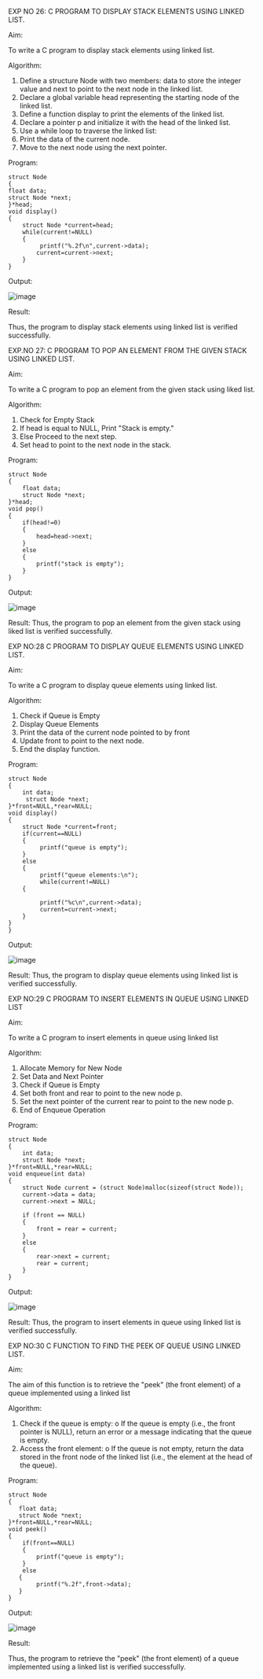 

EXP NO 26: C PROGRAM TO DISPLAY STACK ELEMENTS USING LINKED LIST.

Aim:

To write a C program to display stack elements using linked list.

Algorithm:

1.	Define a structure Node with two members: data to store the integer value and next to point to the next node in the linked list.
2.	Declare a global variable head representing the starting node of the linked list.
3.	Define a function display to print the elements of the linked list.
4.	Declare a pointer p and initialize it with the head of the linked list.
5.	Use a while loop to traverse the linked list:
6.	Print the data of the current node.
7.	Move to the next node using the next pointer.
 
Program:

    struct Node   
    {  
    float data;  
    struct Node *next;  
    }*head;  
    void display()  
    { 
        struct Node *current=head;
        while(current!=NULL)
        {
             printf("%.2f\n",current->data);
            current=current->next;
        }
    }
Output:

![image](https://github.com/user-attachments/assets/e0c165b8-38cf-4664-b9ae-613614000676)



Result:

Thus, the program to display stack elements using linked list is verified successfully. 



EXP.NO 27: C PROGRAM TO POP AN ELEMENT FROM THE GIVEN STACK USING LINKED LIST.

Aim:

To write a C program to pop an element from the given stack using liked list.

Algorithm:

1.	Check for Empty Stack
2.	If head is equal to NULL, Print "Stack is empty."
3.	Else Proceed to the next step.
4.	Set head to point to the next node in the stack.
 
Program:

    struct Node   
    {  
        float data;  
        struct Node *next;  
    }*head;  
    void pop()  
    { 
        if(head!=0)
        {
            head=head->next;
        }
        else
        {
            printf("stack is empty");
        }
    }
Output:

![image](https://github.com/user-attachments/assets/eed7612f-e095-4dd1-bc99-a8e52d88d88a)



Result:
Thus, the program to pop an element from the given stack using liked list is verified successfully.

 
EXP NO:28 C PROGRAM TO DISPLAY QUEUE ELEMENTS USING LINKED LIST.

Aim:

To write a C program to display queue elements using linked list.

Algorithm:

1.	Check if Queue is Empty
2.	Display Queue Elements
3.	Print the data of the current node pointed to by front
4.	Update front to point to the next node.
5.	End the display function.
 
Program:

    struct Node
    {
        int data;
         struct Node *next;
    }*front=NULL,*rear=NULL;
    void display()
    {
        struct Node *current=front;
        if(current==NULL)
        {
             printf("queue is empty");
        }
        else
        {
             printf("queue elements:\n");
             while(current!=NULL)
        {
    
             printf("%c\n",current->data);
             current=current->next;
        }
    }
    }
Output:

![image](https://github.com/user-attachments/assets/ddc9d2d1-c13e-4b74-8858-4fd7c0c23b54)


Result:
Thus, the program to display queue elements using linked list is verified successfully.


 
EXP NO:29 C PROGRAM TO INSERT ELEMENTS IN QUEUE USING LINKED LIST

Aim:

To write a C program to insert elements in queue using linked list

Algorithm:

1.	Allocate Memory for New Node
2.	Set Data and Next Pointer
3.	Check if Queue is Empty
4.	Set both front and rear to point to the new node p.
5.	Set the next pointer of the current rear to point to the new node p.
6.	End of Enqueue Operation
 
Program:

    struct Node
    {
        int data;
        struct Node *next;
    }*front=NULL,*rear=NULL;
    void enqueue(int data)
    {
        struct Node current = (struct Node)malloc(sizeof(struct Node));
        current->data = data;
        current->next = NULL;

        if (front == NULL)
        {
            front = rear = current;
        }
        else
        {
            rear->next = current;
            rear = current;
        }
    }

Output:

![image](https://github.com/user-attachments/assets/f72c26d0-172b-4367-b26e-1b9c73f3b42e)


Result:
Thus, the program to insert elements in queue using linked list is verified successfully.



EXP NO:30 C FUNCTION TO FIND THE PEEK OF QUEUE USING LINKED LIST.


Aim:

The aim of this function is to retrieve the "peek" (the front element) of a queue implemented using a linked list

Algorithm:

1.	Check if the queue is empty:
o	If the queue is empty (i.e., the front pointer is NULL), return an error or a message indicating that the queue is empty.
2.	Access the front element:
o	If the queue is not empty, return the data stored in the front node of the linked list (i.e., the element at the head of the queue).

Program:

    struct Node
    {
       float data;
       struct Node *next;
    }*front=NULL,*rear=NULL;
    void peek()
    {
        if(front==NULL)
        {
            printf("queue is empty");
        }
        else
       {
            printf("%.2f",front->data);
       }
    }

Output:

![image](https://github.com/user-attachments/assets/eeb32fd4-d740-4d26-94f7-3ca7784d6e4a)




Result:

Thus, the program to retrieve the "peek" (the front element) of a queue implemented using a linked list is verified successfully.


